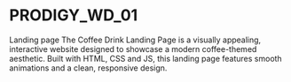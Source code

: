 # PRODIGY_WD_01
Landing page The Coffee Drink Landing Page is a visually appealing, interactive website designed to showcase a modern coffee-themed aesthetic. Built with HTML, CSS and JS, this landing page features smooth animations and a clean, responsive design.

